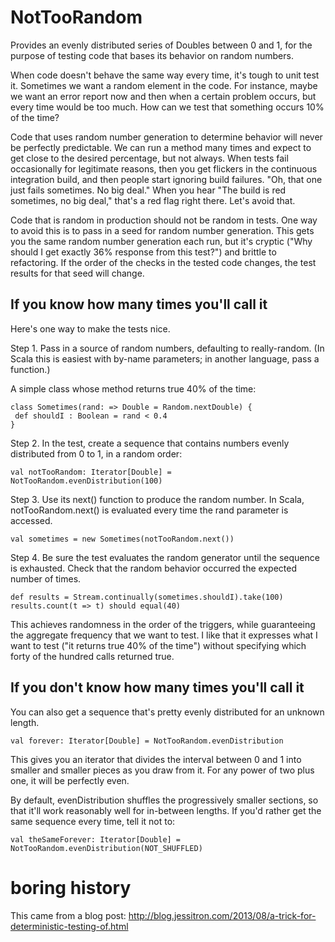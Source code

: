 NotTooRandom
============

Provides an evenly distributed series of Doubles between 0 and 1, for the purpose of testing code that bases its behavior on random numbers.

When code doesn't behave the same way every time, it's tough to unit
test it. Sometimes we want a random element in the code. For instance,
maybe we want an error report now and then when a certain problem
occurs, but every time would be too much. How can we test that something
occurs 10% of the time?

Code that uses random number generation to determine behavior will never
be perfectly predictable. We can run a method many times and expect to
get close to the desired percentage, but not always. When tests fail
occasionally for legitimate reasons, then you get flickers in the
continuous integration build, and then people start ignoring build
failures. "Oh, that one just fails sometimes. No big deal." When you
hear "The build is red sometimes, no big deal," that's a red flag right
there. Let's avoid that.

Code that is random in production should not be random in tests. One way
to avoid this is to pass in a seed for random number generation. This
gets you the same random number generation each run, but it's cryptic
("Why should I get exactly 36% response from this test?") and brittle to
refactoring. If the order of the checks in the tested code changes, the
test results for that seed will change.

If you know how many times you'll call it
---

Here's one way to make the tests nice.

Step 1. Pass in a source of random numbers, defaulting to really-random.
(In Scala this is easiest with by-name parameters; in another language,
pass a function.)

A simple class whose method returns true 40% of the time:

    class Sometimes(rand: => Double = Random.nextDouble) {
     def shouldI : Boolean = rand < 0.4
    }

Step 2. In the test, create a sequence that contains numbers evenly
distributed from 0 to 1, in a random order:

    val notTooRandom: Iterator[Double] = NotTooRandom.evenDistribution(100)

Step 3. Use its next() function
to produce the random number. In Scala, notTooRandom.next() is evaluated
every time the rand parameter is accessed.

    val sometimes = new Sometimes(notTooRandom.next())

Step 4. Be sure the test evaluates the random generator until the
sequence is exhausted. Check that the random behavior occurred the
expected number of times.

    def results = Stream.continually(sometimes.shouldI).take(100)
    results.count(t => t) should equal(40)

This achieves randomness in the order of the triggers, while
guaranteeing the aggregate frequency that we want to test. I like that
it expresses what I want to test ("it returns true 40% of the time")
without specifying which forty of the hundred calls returned true.

If you don't know how many times you'll call it
---

You can also get a sequence that's pretty evenly distributed for an
unknown length.

    val forever: Iterator[Double] = NotTooRandom.evenDistribution

This gives you an iterator that divides the interval between 0 and 1
into smaller and smaller pieces as you draw from it. For any power of
two plus one, it will be perfectly even.

By default, evenDistribution shuffles the progressively smaller
sections, so that it'll work reasonably well for in-between lengths.
If you'd rather get the same sequence every time, tell it not to:

    val theSameForever: Iterator[Double] = NotTooRandom.evenDistribution(NOT_SHUFFLED)

boring history
===

This came from a blog post:
http://blog.jessitron.com/2013/08/a-trick-for-deterministic-testing-of.html
